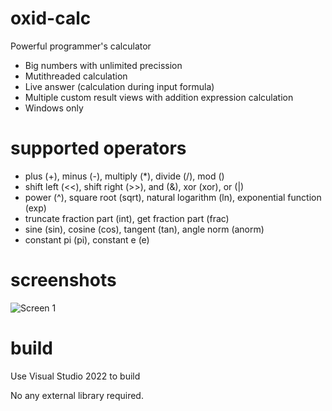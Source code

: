 # oxid-calc
Powerful programmer's calculator

- Big numbers with unlimited precission
- Mutithreaded calculation
- Live answer (calculation during input formula)
- Multiple custom result views with addition expression calculation
- Windows only

# supported operators

- plus (+), minus (-), multiply (*), divide (/), mod (\)
- shift left (<<), shift right (>>), and (&), xor (xor), or (|)
- power (^), square root (sqrt), natural logarithm (ln), exponential function (exp)
- truncate fraction part (int), get fraction part (frac)
- sine (sin), cosine (cos), tangent (tan), angle norm (anorm)
- constant pi (pi), constant e (e)

# screenshots
![Screen 1](https://github.com/oxygene-user/oxid-calc/blob/main/screens/screen-1.png?raw=true)


# build
Use Visual Studio 2022 to build

No any external library required.

